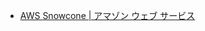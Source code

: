 - [AWS Snowcone | アマゾン ウェブ サービス](https://aws.amazon.com/jp/snowcone/?whats-new-cards.sort-by=item.additionalFields.postDateTime&whats-new-cards.sort-order=desc)